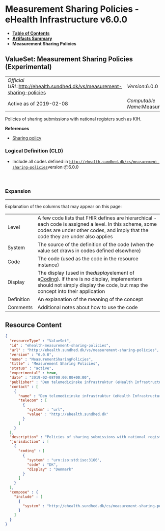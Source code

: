 # Measurement Sharing Policies - eHealth Infrastructure v6.0.0

* [**Table of Contents**](toc.md)
* [**Artifacts Summary**](artifacts.md)
* **Measurement Sharing Policies**

## ValueSet: Measurement Sharing Policies (Experimental) 

| | |
| :--- | :--- |
| *Official URL*:http://ehealth.sundhed.dk/vs/measurement-sharing-policies | *Version*:6.0.0 |
| Active as of 2019-02-08 | *Computable Name*:MeasurementSharingPolicies |

 
Policies of sharing submissions with national registers such as KIH. 

 **References** 

* [Sharing policy](StructureDefinition-ehealth-sharingPolicy.md)

### Logical Definition (CLD)

* Include all codes defined in [`http://ehealth.sundhed.dk/cs/measurement-sharing-policies`](CodeSystem-ehealth-measurement-sharing-policies.md)version 📦6.0.0

 

### Expansion

-------

 Explanation of the columns that may appear on this page: 

| | |
| :--- | :--- |
| Level | A few code lists that FHIR defines are hierarchical - each code is assigned a level. In this scheme, some codes are under other codes, and imply that the code they are under also applies |
| System | The source of the definition of the code (when the value set draws in codes defined elsewhere) |
| Code | The code (used as the code in the resource instance) |
| Display | The display (used in the*display*element of a[Coding](http://hl7.org/fhir/R4/datatypes.html#Coding)). If there is no display, implementers should not simply display the code, but map the concept into their application |
| Definition | An explanation of the meaning of the concept |
| Comments | Additional notes about how to use the code |



## Resource Content

```json
{
  "resourceType" : "ValueSet",
  "id" : "ehealth-measurement-sharing-policies",
  "url" : "http://ehealth.sundhed.dk/vs/measurement-sharing-policies",
  "version" : "6.0.0",
  "name" : "MeasurementSharingPolicies",
  "title" : "Measurement Sharing Policies",
  "status" : "active",
  "experimental" : true,
  "date" : "2019-02-08T00:00:00+00:00",
  "publisher" : "Den telemedicinske infrastruktur (eHealth Infrastructure)",
  "contact" : [
    {
      "name" : "Den telemedicinske infrastruktur (eHealth Infrastructure)",
      "telecom" : [
        {
          "system" : "url",
          "value" : "http://ehealth.sundhed.dk"
        }
      ]
    }
  ],
  "description" : "Policies of sharing submissions with national registers such as KIH.",
  "jurisdiction" : [
    {
      "coding" : [
        {
          "system" : "urn:iso:std:iso:3166",
          "code" : "DK",
          "display" : "Denmark"
        }
      ]
    }
  ],
  "compose" : {
    "include" : [
      {
        "system" : "http://ehealth.sundhed.dk/cs/measurement-sharing-policies"
      }
    ]
  }
}

```
